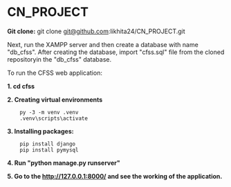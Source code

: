 # CN_PROJECT

**Git clone:** git clone git@github.com:likhita24/CN_PROJECT.git

Next, run the XAMPP server and then create a database with name "db_cfss". After creating the database, import "cfss.sql" file from the cloned repositoryin the "db_cfss" database. 


To run the CFSS web application:

**1. cd cfss**

**2. Creating virtual environments**

        py -3 -m venv .venv
        .venv\scripts\activate

**3. Installing packages:**

        pip install django
        pip install pymysql
 
**4. Run "python manage.py runserver"**

**5. Go to the  http://127.0.0.1:8000/ and see the working of the application.**
